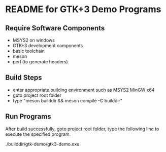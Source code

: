 # README for GTK+3 Demo Programs

## Require Software Components

- MSYS2 on windows
- GTK+3 development components
- basic toolchain
- meson
- perl (to generate headers)

## Build Steps

* enter appropriate building environment such as MSYS2 MinGW x64
* goto project root folder
* type "meson builddir && meson compile -C builddir"

## Run Programs

After build successfully, goto project root folder, type the following line 
to execute the specified program.

./builddir/gtk-demo/gtk3-demo.exe

